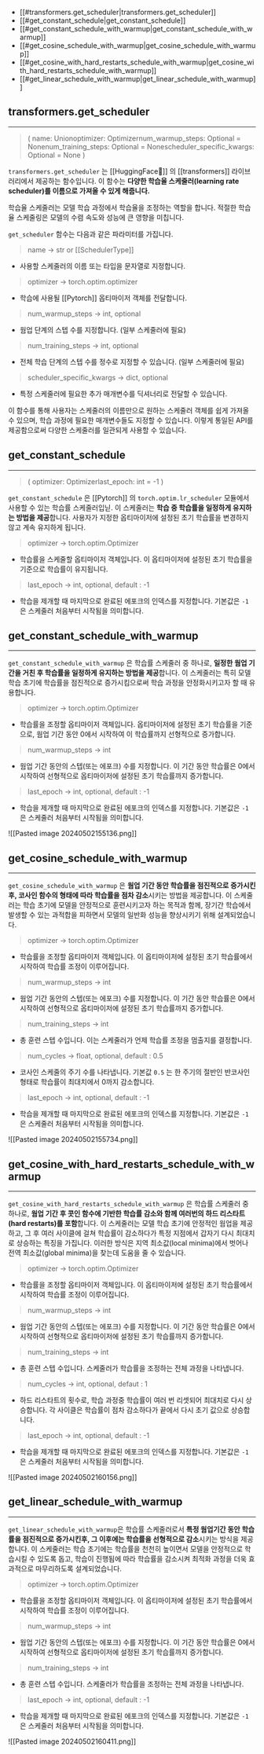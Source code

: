 
- [[#transformers.get_scheduler|transformers.get_scheduler]]
- [[#get_constant_schedule|get_constant_schedule]]
- [[#get_constant_schedule_with_warmup|get_constant_schedule_with_warmup]]
- [[#get_cosine_schedule_with_warmup|get_cosine_schedule_with_warmup]]
- [[#get_cosine_with_hard_restarts_schedule_with_warmup|get_cosine_with_hard_restarts_schedule_with_warmup]]
- [[#get_linear_schedule_with_warmup|get_linear_schedule_with_warmup]]

## transformers.get_scheduler
---

> ( name: Unionoptimizer: Optimizernum_warmup_steps: Optional = Nonenum_training_steps: Optional = Nonescheduler_specific_kwargs: Optional = None )

`transformers.get_scheduler` 는 [[HuggingFace🤗]] 의 [[transformers]] 라이브러리에서 제공하는 함수입니다. 이 함수는 **다양한 학습율 스케줄러(learning rate scheduler)를 이름으로 가져올 수 있게 해줍니다.**

학습율 스케줄러는 모델 학습 과정에서 학습율을 조정하는 역할을 합니다. 적절한 학습율 스케줄링은 모델의 수렴 속도와 성능에 큰 영향을 미칩니다.

`get_scheduler` 함수는 다음과 같은 파라미터를 가집니다.

> name -> str or [[SchedulerType]] 
- 사용할 스케줄러의 이름 또는 타입을 문자열로 지정합니다.

> optimizer -> torch.optim.optimizer
- 학습에 사용될 [[Pytorch]] 옵티마이저 객체를 전달합니다.

> num_warmup_steps -> int, optional
- 웜업 단계의 스텝 수를 지정합니다. (일부 스케줄러에 필요)

> num_training_steps -> int, optional
- 전체 학습 단계의 스텝 수를 정수로 지정할 수 있습니다. (일부 스케줄러에 필요)

> scheduler_specific_kwargs -> dict, optional
- 특정 스케줄러에 필요한 추가 매개변수를 딕셔너리로 전달할 수 있습니다.

이 함수를 통해 사용자는 스케줄러의 이름만으로 원하는 스케줄러 객체를 쉽게 가져올 수 있으며, 학습 과정에 필요한 매개변수들도 지정할 수 있습니다. 이렇게 통일된 API를 제공함으로써 다양한 스케줄러를 일관되게 사용할 수 있습니다.

## get_constant_schedule
---

> ( optimizer: Optimizerlast_epoch: int = -1 )

`get_constant_schedule` 은 [[Pytorch]] 의 `torch.optim.lr_scheduler` 모듈에서 사용할 수 있는 학습률 스케줄러입닏. 이 스케줄러는 **학습 중 학습률을 일정하게 유지하는 방법을 제공**합니다. 사용자가 지정한 옵티마이저에 설정된 초기 학습률을 변경하지 않고 계속 유지하게 됩니다.

> optimizer -> torch.optim.Optimizer
- 학습률을 스케줄할 옵티마이저 객체입니다. 이 옵티마이저에 설정된 초기 학습률을 기준으로 학습률이 유지됩니다.

> last_epoch -> int, optional, default : -1
- 학습을 제개할 때 마지막으로 완료된 에포크의 인덱스를 지정합니다. 기본값은 `-1` 은 스케줄러 처음부터 시작됨을 의미합니다.

## get_constant_schedule_with_warmup
---

`get_constant_schedule_with_warmup` 은 학습률 스케줄러 중 하나로, **일정한 웜업 기간을 거친 후 학습률을 일정하게 유지하는 방법을 제공**합니다. 이 스케줄러는 특히 모델 학습 초기에 학습률을 점진적으로 증가시킴으로써 학습 과정을 안정화시키고자 할 때 유용합니다.

> optimizer -> torch.optim.Optimizer
- 학습률을 조정할 옵티마이저 객체입니다. 옵티마이저에 설정된 초기 학습률을 기준으로, 웜업 기간 동안 0에서 시작하여 이 학습률까지 선형적으로 증가합니다.

> num_warmup_steps -> int
- 웜업 기간 동안의 스텝(또는 에포크) 수를 지정합니다. 이 기간 동안 학습률은 0에서 시작하여 선형적으로 옵티마이저에 설정된 초기 학습률까지 증가합니다.

> last_epoch -> int, optional, default : -1
- 학습을 제개할 때 마지막으로 완료된 에포크의 인덱스를 지정합니다. 기본값은 `-1` 은 스케줄러 처음부터 시작됨을 의미합니다.

![[Pasted image 20240502155136.png]]

## get_cosine_schedule_with_warmup
---

`get_cosine_schedule_with_warmup` 은 **웜업 기간 동안 학습률을 점진적으로 증가시킨 후, 코사인 함수의 형태에 따라 학습률을 점차 감소**시키는 방법을 제공합니다. 이 스케줄러는 학습 초기에 모델을 안정적으로 훈련시키고자 하는 목적과 함께, 장기간 학습에서 발생할 수 있는 과적합을 피하면서 모델의 일반화 성능을 향상시키기 위해 설계되었습니다.

> optimizer -> torch.optim.Optimizer
- 학습률을 조정할 옵티마이저 객체입니다. 이 옵티마이저에 설정된 초기 학습률에서 시작하여 학습률 조정이 이루어집니다.

> num_warmup_steps -> int
- 웜업 기간 동안의 스텝(또는 에포크) 수를 지정합니다. 이 기간 동안 학습률은 0에서 시작하여 선형적으로 옵티마이저에 설정된 초기 학습률까지 증가합니다.

> num_training_steps -> int
- 총 훈련 스텝 수입니다. 이는 스케줄러가 언제 학습률 조정을 멈출지를 결정합니다.

> num_cycles -> float, optional, default : 0.5
- 코사인 스케줄의 주기 수를 나타냅니다. 기본값 `0.5` 는 한 주기의 절반인 반코사인 형태로 학습률이 최대치에서 0까지 감소합니다.

> last_epoch -> int, optional, default : -1
- 학습을 제개할 때 마지막으로 완료된 에포크의 인덱스를 지정합니다. 기본값은 `-1` 은 스케줄러 처음부터 시작됨을 의미합니다.

![[Pasted image 20240502155734.png]]

## get_cosine_with_hard_restarts_schedule_with_warmup
---

`get_cosine_with_hard_restarts_schedule_with_warmup` 은 학습률 스케줄러 중 하나로, **웜업 기간 후 콧인 함수에 기반한 학습률 감소와 함께 여러번의 하드 리스타트(hard restarts)를 포함**합니다. 이 스케줄러는 모델 학습 초기에 안정적인 웜업을 제공하고, 그 후 여러 사이클에 걸쳐 학습률이 감소하다가 특정 지점에서 갑자기 다시 최대치로 상승하는 특징을 가집니다. 이러한 방식은 지역 최소값(local minima)에서 벗어나 전역 최소값(global minima)을 찾는데 도움을 줄 수 있습니다.

> optimizer -> torch.optim.Optimizer
- 학습률을 조정할 옵티마이저 객체입니다. 이 옵티마이저에 설정된 초기 학습률에서 시작하여 학습률 조정이 이루어집니다.

> num_warmup_steps -> int
- 웜업 기간 동안의 스텝(또는 에포크) 수를 지정합니다. 이 기간 동안 학습률은 0에서 시작하여 선형적으로 옵티마이저에 설정된 초기 학습률까지 증가합니다.

> num_training_steps -> int
- 총 훈련 스텝 수입니다. 스케줄러가 학습률을 조정하는 전체 과정을 나타냅니다.

> num_cycles -> int, optional, defaut : 1
- 하드 리스타트의 횟수로, 학습 과정중 학습률이 여러 번 리셋되어 최대치로 다시 상승합니다. 각 사이클은 학습률이 점차 감소하다가 끝에서 다시 초기 값으로 상승합니다.

> last_epoch -> int, optional, default : -1
- 학습을 제개할 때 마지막으로 완료된 에포크의 인덱스를 지정합니다. 기본값은 `-1` 은 스케줄러 처음부터 시작됨을 의미합니다.

![[Pasted image 20240502160156.png]]

## get_linear_schedule_with_warmup
---

`get_linear_schedule_with_warmup`은 학습률 스케줄러로서 **특정 웜업기간 동안 학습률을 점진적으로 증가시킨후, 그 이후에는 학습률을 선형적으로 감소**시키는 방식을 제공합니다. 이 스케줄러는 학습 초기에는 학습률을 천천히 높이면서 모델을 안정적으로 학습시킬 수 있도록 돕고, 학습이 진행됨에 따라 학습률을 감소시켜 최적화 과정을 더욱 효과적으로 마무리하도록 설계되었습니다.

> optimizer -> torch.optim.Optimizer
- 학습률을 조정할 옵티마이저 객체입니다. 이 옵티마이저에 설정된 초기 학습률에서 시작하여 학습률 조정이 이루어집니다.

> num_warmup_steps -> int
- 웜업 기간 동안의 스텝(또는 에포크) 수를 지정합니다. 이 기간 동안 학습률은 0에서 시작하여 선형적으로 옵티마이저에 설정된 초기 학습률까지 증가합니다.

> num_training_steps -> int
- 총 훈련 스텝 수입니다. 스케줄러가 학습률을 조정하는 전체 과정을 나타냅니다.

> last_epoch -> int, optional, default : -1
- 학습을 제개할 때 마지막으로 완료된 에포크의 인덱스를 지정합니다. 기본값은 `-1` 은 스케줄러 처음부터 시작됨을 의미합니다.

![[Pasted image 20240502160411.png]]

